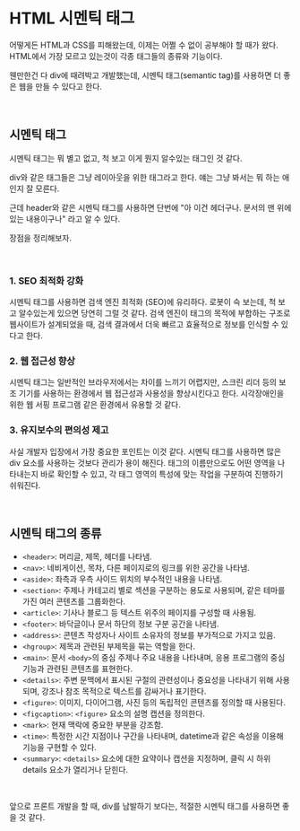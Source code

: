 # HTML 시멘틱 태그

어떻게든 HTML과 CSS를 피해왔는데, 이제는 어쩔 수 없이 공부해야 할 때가 왔다. HTML에서 가장 모르고 있는것이 각종 태그들의 종류와 기능이다.

웬만한건 다 div에 때려박고 개발했는데, 시멘틱 태그(semantic tag)를 사용하면 더 좋은 웹을 만들 수 있다고 한다.

<br>

## 시멘틱 태그

시멘틱 태그는 뭐 별고 없고, 척 보고 이게 뭔지 알수있는 태그인 것 같다.

div와 같은 태그들은 그냥 레이아웃을 위한 태그라고 한다. 얘는 그냥 봐서는 뭐 하는 애인지 잘 모른다.

근데 header와 같은 시멘틱 태그를 사용하면 단번에 "아 이건 헤더구나. 문서의 맨 위에 있는 내용이구나" 라고 알 수 있다.

장점을 정리해보자.

<br>

### 1. SEO 최적화 강화

시멘틱 태그를 사용하면 검색 엔진 최적화 (SEO)에 유리하다. 로봇이 슥 보는데, 척 보고 알수있는게 있으면 당연히 그럴 것 같다. 검색 엔진이 태그의 목적에 부합하는 구조로 웹사이트가 설계되었을 때, 검색 결과에서 더욱 빠르고 효율적으로 정보를 인식할 수 있다고 한다.

### 2. 웹 접근성 향상

시멘틱 태그는 일반적인 브라우저에서는 차이를 느끼기 어렵지만, 스크린 리더 등의 보조 기기를 사용하는 환경에서 웹 접근성과 사용성을 향상시킨다고 한다. 시각장애인을 위한 웹 서핑 프로그램 같은 환경에서 유용할 것 같다.

### 3. 유지보수의 편의성 제고

사실 개발자 입장에서 가장 중요한 포인트는 이것 같다. 시멘틱 태그를 사용하면 많은 div 요소를 사용하는 것보다 관리가 용이 해진다. 태그의 이름만으로도 어떤 영역을 나타내는지 바로 확인할 수 있고, 각 태그 영역의 특성에 맞는 작업을 구분하여 진행하기 쉬워진다.

<br>

## 시멘틱 태그의 종류

- `<header>`: 머리글, 제목, 헤더를 나타냄.
- `<nav>`: 네비게이션, 목차, 다른 페이지로의 링크를 위한 공간을 나타냄.
- `<aside>`: 좌측과 우측 사이드 위치의 부수적인 내용을 나타냄.
- `<section>`: 주제나 카테고리 별로 섹션을 구분하는 용도로 사용되며, 같은 테마를 가진 여러 콘텐츠를 그룹화한다.
- `<article>`: 기사나 블로그 등 텍스트 위주의 페이지를 구성할 때 사용됨.
- `<footer>`: 바닥글이나 문서 하단의 정보 구분 공간을 나타냄.
- `<address>`: 콘텐츠 작성자나 사이트 소유자의 정보를 부가적으로 가지고 있음.
- `<hgroup>`: 제목과 관련된 부제목을 묶는 역할을 한다.
- `<main>`: 문서 `<body>`의 중심 주제나 주요 내용을 나타내며, 응용 프로그램의 중심 기능과 관련된 콘텐츠를 표현한다.
- `<details>`: 주변 문맥에서 표시된 구절의 관련성이나 중요성을 나타내기 위해 사용되며, 강조나 참조 목적으로 텍스트를 감싸거나 표기한다.
- `<figure>`: 이미지, 다이어그램, 사진 등의 독립적인 콘텐츠를 정의할 때 사용된다.
- `<figcaption>`: `<figure>` 요소의 설명 캡션을 정의한다.
- `<mark>`: 현재 맥락에 중요한 부분을 강조함.
- `<time>`: 특정한 시간 지점이나 구간을 나타내며, datetime과 같은 속성을 이용해 기능을 구현할 수 있다.
- `<summary>`: `<details>` 요소에 대한 요약이나 캡션을 지정하며, 클릭 시 하위 details 요소가 열리거나 닫힌다.

<br>

앞으로 프론트 개발을 할 때, div를 남발하기 보다는, 적절한 시멘틱 태그를 사용하면 좋을 것 같다.
